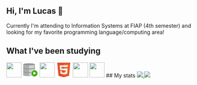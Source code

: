## Hi, I'm Lucas 👋

Currently I'm attending to Information Systems at FIAP (4th semester) and looking for my favorite programming language/computing area!

## What I've been studying
<img src="https://cdn.jsdelivr.net/gh/devicons/devicon/icons/java/java-original.svg" width="40" height="40"/>
<img src="https://raw.githubusercontent.com/devicons/devicon/6910f0503efdd315c8f9b858234310c06e04d9c0/icons/sqldeveloper/sqldeveloper-original.svg" width="40" height="40"/> <img src="https://s3.dualstack.us-east-2.amazonaws.com/pythondotorg-assets/media/files/python-logo-only.svg" width="40" height="40">
<img src="https://raw.githubusercontent.com/devicons/devicon/6910f0503efdd315c8f9b858234310c06e04d9c0/icons/html5/html5-original.svg" width="40" height="40">
<img src="[https://raw.githubusercontent.com/devicons/devicon/6910f0503efdd315c8f9b858234310c06e04d9c0/icons/html5/html5-original.svg](https://raw.githubusercontent.com/devicons/devicon/refs/heads/master/icons/kotlin/kotlin-original.svg)" width="40" height="40">
<img src="[https://raw.githubusercontent.com/devicons/devicon/6910f0503efdd315c8f9b858234310c06e04d9c0/icons/html5/html5-original.svg](https://raw.githubusercontent.com/devicons/devicon/refs/heads/master/icons/flutter/flutter-original.svg)" width="40" height="40">
## My stats
<a href="https://github.com/lucaslimb">
  <img height="180em" src="https://github-readme-stats-eight-theta.vercel.app/api?username=lucaslimb&show_icons=true&theme=algolia&include_all_commits=true&count_private=true"/>
  <img height="180em" src="https://github-readme-stats-eight-theta.vercel.app/api/top-langs/?username=lucaslimb&layout=compact&langs_count=8&theme=algolia"/>
</a>
